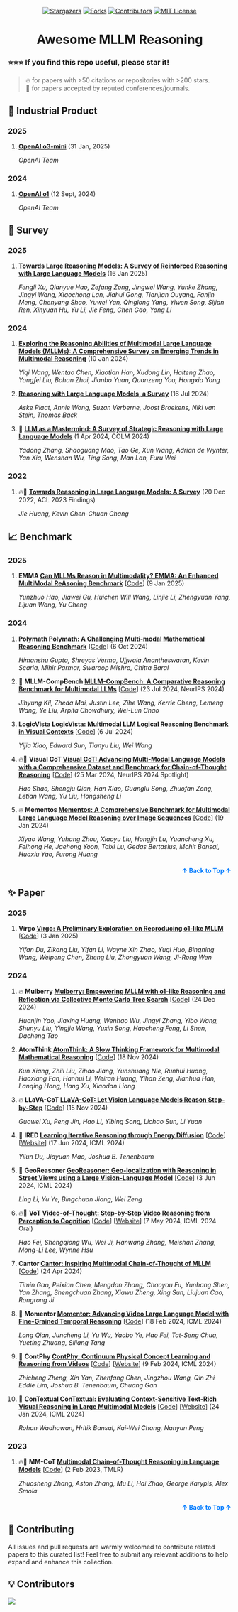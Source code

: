 <a name="readme-top"></a>

<div align="center">
  <a href="https://github.com/Ruiyang-061X/Awesome-MLLM-Reasoning/stargazers"><img src="https://img.shields.io/github/stars/Ruiyang-061X/Awesome-MLLM-Reasoning?style=for-the-badge" alt="Stargazers"></a>
  <a href="https://github.com/Ruiyang-061X/Awesome-MLLM-Reasoning/network/members"><img src="https://img.shields.io/github/forks/Ruiyang-061X/Awesome-MLLM-Reasoning?style=for-the-badge" alt="Forks"></a>
  <a href="https://github.com/Ruiyang-061X/Awesome-MLLM-Reasoning/graphs/contributors"><img src="https://img.shields.io/github/contributors/Ruiyang-061X/Awesome-MLLM-Reasoning?style=for-the-badge" alt="Contributors"></a>
  <a href="https://github.com/Ruiyang-061X/Awesome-MLLM-Reasoning/blob/main/LICENSE"><img src="https://img.shields.io/github/license/Ruiyang-061X/Awesome-MLLM-Reasoning?style=for-the-badge" alt="MIT License"></a>
</div>

<h1 align="center">Awesome MLLM Reasoning</h1>

### :star::star::star: If you find this repo useful, please star it!

> 🔥 for papers with >50 citations or repositories with >200 stars.\
> 📖 for papers accepted by reputed conferences/journals.

## 📝 Industrial Product

### 2025

1. **[OpenAI o3-mini](https://openai.com/index/openai-o3-mini/)** (31 Jan, 2025)
  
   *OpenAI Team*


### 2024

1. **[OpenAI o1](https://cdn.openai.com/o1-system-card.pdf)** (12 Sept, 2024)

   *OpenAI Team*

## 📝 Survey

### 2025

1. **[Towards Large Reasoning Models: A Survey of Reinforced Reasoning with Large Language Models](https://arxiv.org/abs/2501.09686)** (16 Jan 2025)

   *Fengli Xu, Qianyue Hao, Zefang Zong, Jingwei Wang, Yunke Zhang, Jingyi Wang, Xiaochong Lan, Jiahui Gong, Tianjian Ouyang, Fanjin Meng, Chenyang Shao, Yuwei Yan, Qinglong Yang, Yiwen Song, Sijian Ren, Xinyuan Hu, Yu Li, Jie Feng, Chen Gao, Yong Li*

### 2024

1. **[Exploring the Reasoning Abilities of Multimodal Large Language Models (MLLMs): A Comprehensive Survey on Emerging Trends in Multimodal Reasoning](https://arxiv.org/abs/2401.06805)** (10 Jan 2024)

   *Yiqi Wang, Wentao Chen, Xiaotian Han, Xudong Lin, Haiteng Zhao, Yongfei Liu, Bohan Zhai, Jianbo Yuan, Quanzeng You, Hongxia Yang*

1. **[Reasoning with Large Language Models, a Survey](https://arxiv.org/abs/2407.11511)** (16 Jul 2024)

   *Aske Plaat, Annie Wong, Suzan Verberne, Joost Broekens, Niki van Stein, Thomas Back*

1. 📖 **[LLM as a Mastermind: A Survey of Strategic Reasoning with Large Language Models](https://arxiv.org/abs/2404.01230)** (1 Apr 2024, COLM 2024)

   *Yadong Zhang, Shaoguang Mao, Tao Ge, Xun Wang, Adrian de Wynter, Yan Xia, Wenshan Wu, Ting Song, Man Lan, Furu Wei*

### 2022

1. 🔥📖 **[Towards Reasoning in Large Language Models: A Survey](https://arxiv.org/abs/2212.10403)** (20 Dec 2022, ACL 2023 Findings)

   *Jie Huang, Kevin Chen-Chuan Chang*

## 📈 Benchmark

### 2025

1. **EMMA [Can MLLMs Reason in Multimodality? EMMA: An Enhanced MultiModal ReAsoning Benchmark](https://arxiv.org/abs/2501.05444)** [[Code](https://github.com/hychaochao/EMMA)] (9 Jan 2025)

   *Yunzhuo Hao, Jiawei Gu, Huichen Will Wang, Linjie Li, Zhengyuan Yang, Lijuan Wang, Yu Cheng*

### 2024

1. **Polymath [Polymath: A Challenging Multi-modal Mathematical Reasoning Benchmark](https://arxiv.org/abs/2410.14702)** [[Code](https://github.com/kevinscaria/PolyMATH)] (6 Oct 2024)

   *Himanshu Gupta, Shreyas Verma, Ujjwala Anantheswaran, Kevin Scaria, Mihir Parmar, Swaroop Mishra, Chitta Baral*

1. 📖 **MLLM-CompBench [MLLM-CompBench: A Comparative Reasoning Benchmark for Multimodal LLMs](https://arxiv.org/abs/2407.16837)** [[Code](https://github.com/RaptorMai/CompBench)] (23 Jul 2024, NeurIPS 2024)

   *Jihyung Kil, Zheda Mai, Justin Lee, Zihe Wang, Kerrie Cheng, Lemeng Wang, Ye Liu, Arpita Chowdhury, Wei-Lun Chao*

1. **LogicVista [LogicVista: Multimodal LLM Logical Reasoning Benchmark in Visual Contexts](https://arxiv.org/abs/2407.04973)** [[Code](https://github.com/Yijia-Xiao/LogicVista)] (6 Jul 2024)

   *Yijia Xiao, Edward Sun, Tianyu Liu, Wei Wang*

1. 🔥📖 **Visual CoT [Visual CoT: Advancing Multi-Modal Language Models with a Comprehensive Dataset and Benchmark for Chain-of-Thought Reasoning](https://arxiv.org/abs/2403.16999)** [[Code](https://github.com/deepcs233/Visual-CoT)] (25 Mar 2024, NeurIPS 2024 Spotlight)

   *Hao Shao, Shengju Qian, Han Xiao, Guanglu Song, Zhuofan Zong, Letian Wang, Yu Liu, Hongsheng Li*

1. 🔥 **Mementos [Mementos: A Comprehensive Benchmark for Multimodal Large Language Model Reasoning over Image Sequences](https://arxiv.org/abs/2401.10529)** [[Code](https://github.com/umd-huang-lab/Mementos)] (19 Jan 2024)

   *Xiyao Wang, Yuhang Zhou, Xiaoyu Liu, Hongjin Lu, Yuancheng Xu, Feihong He, Jaehong Yoon, Taixi Lu, Gedas Bertasius, Mohit Bansal, Huaxiu Yao, Furong Huang*

<p align="right" style="font-size: 14px; color: #555; margin-top: 20px;">
    <a href="#readme-top" style="text-decoration: none; color: #007bff; font-weight: bold;">
        ↑ Back to Top ↑
    </a>
</p>

## ✨ Paper

### 2025

1. **Virgo [Virgo: A Preliminary Exploration on Reproducing o1-like MLLM](https://arxiv.org/abs/2501.01904)** [[Code](https://github.com/RUCAIBox/Virgo)] (3 Jan 2025)

   *Yifan Du, Zikang Liu, Yifan Li, Wayne Xin Zhao, Yuqi Huo, Bingning Wang, Weipeng Chen, Zheng Liu, Zhongyuan Wang, Ji-Rong Wen*

### 2024

1. 🔥 **Mulberry [Mulberry: Empowering MLLM with o1-like Reasoning and Reflection via Collective Monte Carlo Tree Search](https://arxiv.org/abs/2412.18319)** [[Code](https://github.com/HJYao00/Mulberry)] (24 Dec 2024)

   *Huanjin Yao, Jiaxing Huang, Wenhao Wu, Jingyi Zhang, Yibo Wang, Shunyu Liu, Yingjie Wang, Yuxin Song, Haocheng Feng, Li Shen, Dacheng Tao*

1. **AtomThink [AtomThink: A Slow Thinking Framework for Multimodal Mathematical Reasoning](https://arxiv.org/abs/2411.11930)** [[Code](https://github.com/Quinn777/AtomThink)] (18 Nov 2024)

   *Kun Xiang, Zhili Liu, Zihao Jiang, Yunshuang Nie, Runhui Huang, Haoxiang Fan, Hanhui Li, Weiran Huang, Yihan Zeng, Jianhua Han, Lanqing Hong, Hang Xu, Xiaodan Liang*

1. 🔥 **LLaVA-CoT [LLaVA-CoT: Let Vision Language Models Reason Step-by-Step](https://arxiv.org/abs/2411.10440)** [[Code](https://github.com/PKU-YuanGroup/LLaVA-CoT)] (15 Nov 2024)

   *Guowei Xu, Peng Jin, Hao Li, Yibing Song, Lichao Sun, Li Yuan*

1. 📖 **IRED [Learning Iterative Reasoning through Energy Diffusion](https://arxiv.org/abs/2406.11179)** [[Code](https://github.com/yilundu/ired_code_release)] [[Website](https://energy-based-model.github.io/ired/)] (17 Jun 2024, ICML 2024)

   *Yilun Du, Jiayuan Mao, Joshua B. Tenenbaum*

1. 📖 **GeoReasoner [GeoReasoner: Geo-localization with Reasoning in Street Views using a Large Vision-Language Model](https://arxiv.org/abs/2406.18572)** [[Code](https://github.com/lingli1996/GeoReasoner)] (3 Jun 2024, ICML 2024)

   *Ling Li, Yu Ye, Bingchuan Jiang, Wei Zeng*

1. 🔥📖 **VoT [Video-of-Thought: Step-by-Step Video Reasoning from Perception to Cognition](https://arxiv.org/abs/2501.03230)** [[Code](https://github.com/scofield7419/Video-of-Thought)] [[Website](https://haofei.vip/VoT/)] (7 May 2024, ICML 2024 Oral)

   *Hao Fei, Shengqiong Wu, Wei Ji, Hanwang Zhang, Meishan Zhang, Mong-Li Lee, Wynne Hsu*

1. **Cantor [Cantor: Inspiring Multimodal Chain-of-Thought of MLLM](https://arxiv.org/abs/2404.16033)** [[Code](https://github.com/ggg0919/cantor)] (24 Apr 2024)

   *Timin Gao, Peixian Chen, Mengdan Zhang, Chaoyou Fu, Yunhang Shen, Yan Zhang, Shengchuan Zhang, Xiawu Zheng, Xing Sun, Liujuan Cao, Rongrong Ji*

1. 📖 **Momentor [Momentor: Advancing Video Large Language Model with Fine-Grained Temporal Reasoning](https://arxiv.org/abs/2501.01904)** [[Code](https://github.com/DCDmllm/Momentor)] (18 Feb 2024, ICML 2024)

   *Long Qian, Juncheng Li, Yu Wu, Yaobo Ye, Hao Fei, Tat-Seng Chua, Yueting Zhuang, Siliang Tang*

1. 📖 **ContPhy [ContPhy: Continuum Physical Concept Learning and Reasoning from Videos](https://arxiv.org/abs/2402.06119)** [[Code](https://github.com/Cakeyan/ContPhy_Public)] [[Website](https://physical-reasoning-project.github.io/)] (9 Feb 2024, ICML 2024)

   *Zhicheng Zheng, Xin Yan, Zhenfang Chen, Jingzhou Wang, Qin Zhi Eddie Lim, Joshua B. Tenenbaum, Chuang Gan*

1. 📖 **ConTextual [ConTextual: Evaluating Context-Sensitive Text-Rich Visual Reasoning in Large Multimodal Models](https://arxiv.org/abs/2401.13311)** [[Code](https://github.com/rohan598/ConTextual)] [[Website](https://con-textual.github.io/)] (24 Jan 2024, ICML 2024)

   *Rohan Wadhawan, Hritik Bansal, Kai-Wei Chang, Nanyun Peng*

### 2023

1. 🔥📖 **MM-CoT [Multimodal Chain-of-Thought Reasoning in Language Models](https://arxiv.org/abs/2302.00923)** [[Code](https://github.com/amazon-science/mm-cot)] (2 Feb 2023, TMLR)

   *Zhuosheng Zhang, Aston Zhang, Mu Li, Hai Zhao, George Karypis, Alex Smola*

<p align="right" style="font-size: 14px; color: #555; margin-top: 20px;">
    <a href="#readme-top" style="text-decoration: none; color: #007bff; font-weight: bold;">
        ↑ Back to Top ↑
    </a>
</p>

## 🍺 Contributing

All issues and pull requests are warmly welcomed to contribute related papers to this curated list! Feel free to submit any relevant additions to help expand and enhance this collection.

## 💡 Contributors

<a href="https://github.com/Ruiyang-061X/Awesome-MLLM-Reasoning/graphs/contributors">
  <img src="https://contrib.rocks/image?repo=Ruiyang-061X/Awesome-MLLM-Reasoning" />
</a>